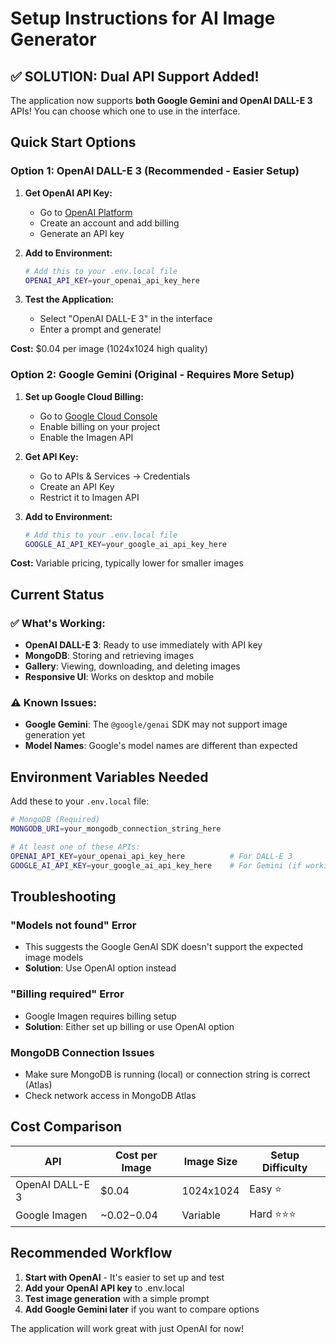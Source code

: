 # Setup Instructions for AI Image Generator

## ✅ **SOLUTION: Dual API Support Added!**

The application now supports **both Google Gemini and OpenAI DALL-E 3** APIs! You can choose which one to use in the interface.

## Quick Start Options

### Option 1: OpenAI DALL-E 3 (Recommended - Easier Setup)

1. **Get OpenAI API Key:**
   - Go to [OpenAI Platform](https://platform.openai.com/api-keys)
   - Create an account and add billing
   - Generate an API key

2. **Add to Environment:**
   ```bash
   # Add this to your .env.local file
   OPENAI_API_KEY=your_openai_api_key_here
   ```

3. **Test the Application:**
   - Select "OpenAI DALL-E 3" in the interface
   - Enter a prompt and generate!

**Cost:** $0.04 per image (1024x1024 high quality)

### Option 2: Google Gemini (Original - Requires More Setup)

1. **Set up Google Cloud Billing:**
   - Go to [Google Cloud Console](https://console.cloud.google.com/)
   - Enable billing on your project
   - Enable the Imagen API

2. **Get API Key:**
   - Go to APIs & Services → Credentials
   - Create an API Key
   - Restrict it to Imagen API

3. **Add to Environment:**
   ```bash
   # Add this to your .env.local file  
   GOOGLE_AI_API_KEY=your_google_ai_api_key_here
   ```

**Cost:** Variable pricing, typically lower for smaller images

## Current Status

### ✅ What's Working:
- **OpenAI DALL-E 3**: Ready to use immediately with API key
- **MongoDB**: Storing and retrieving images
- **Gallery**: Viewing, downloading, and deleting images
- **Responsive UI**: Works on desktop and mobile

### ⚠️ Known Issues:
- **Google Gemini**: The `@google/genai` SDK may not support image generation yet
- **Model Names**: Google's model names are different than expected

## Environment Variables Needed

Add these to your `.env.local` file:

```bash
# MongoDB (Required)
MONGODB_URI=your_mongodb_connection_string_here

# At least one of these APIs:
OPENAI_API_KEY=your_openai_api_key_here          # For DALL-E 3
GOOGLE_AI_API_KEY=your_google_ai_api_key_here    # For Gemini (if working)
```

## Troubleshooting

### "Models not found" Error
- This suggests the Google GenAI SDK doesn't support the expected image models
- **Solution**: Use OpenAI option instead

### "Billing required" Error  
- Google Imagen requires billing setup
- **Solution**: Either set up billing or use OpenAI option

### MongoDB Connection Issues
- Make sure MongoDB is running (local) or connection string is correct (Atlas)
- Check network access in MongoDB Atlas

## Cost Comparison

| API | Cost per Image | Image Size | Setup Difficulty |
|-----|---------------|------------|------------------|
| OpenAI DALL-E 3 | $0.04 | 1024x1024 | Easy ⭐ |
| Google Imagen | ~$0.02-$0.04 | Variable | Hard ⭐⭐⭐ |

## Recommended Workflow

1. **Start with OpenAI** - It's easier to set up and test
2. **Add your OpenAI API key** to .env.local  
3. **Test image generation** with a simple prompt
4. **Add Google Gemini later** if you want to compare options

The application will work great with just OpenAI for now!
